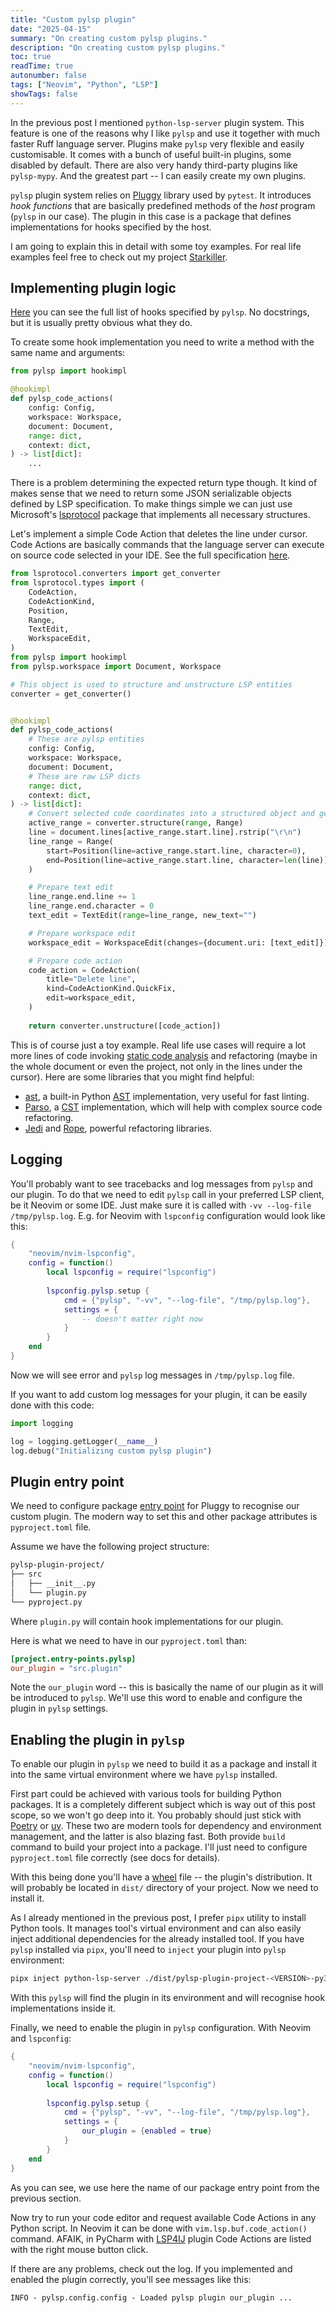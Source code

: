 ```yaml
---
title: "Custom pylsp plugin"
date: "2025-04-15"
summary: "On creating custom pylsp plugins."
description: "On creating custom pylsp plugins."
toc: true 
readTime: true
autonumber: false 
tags: ["Neovim", "Python", "LSP"]
showTags: false
---
```


In the previous post I mentioned `python-lsp-server` plugin system. This feature is one of the reasons why I like
`pylsp` and use it together with much faster Ruff language server. Plugins make `pylsp` very flexible and easily
customisable. It comes with a bunch of useful built-in plugins, some disabled by default. There are also very handy
third-party plugins like `pylsp-mypy`. And the greatest part -- I can easily create my own plugins.

`pylsp` plugin system relies on [Pluggy](https://pluggy.readthedocs.io/en/latest/) library used by `pytest`.
It introduces *hook functions* that are basically predefined methods of the *host* program (`pylsp` in our case).
The plugin in this case is a package that defines implementations for hooks specified by the host.

I am going to explain this in detail with some toy examples. For real life examples feel free to
check out my project [Starkiller](https://github.com/kompoth/starkiller).

## Implementing plugin logic

[Here](https://github.com/python-lsp/python-lsp-server/blob/04fa3e59e82e05a43759f7d3b5bea2fa7a9b539b/pylsp/hookspecs.py)
you can see the full list of hooks specified by `pylsp`. No docstrings, but it is usually pretty obvious what they do.

To create some hook implementation you need to write a method with the same name and arguments:

```python
from pylsp import hookimpl

@hookimpl
def pylsp_code_actions(
    config: Config,
    workspace: Workspace,
    document: Document,
    range: dict,
    context: dict,
) -> list[dict]:
    ...
```

There is a problem determining the expected return type though. It kind of makes sense that we need to return some JSON
serializable objects defined by LSP specification. To make things simple we can just use Microsoft's
[lsprotocol](https://github.com/microsoft/lsprotocol/tree/main/packages/python) package that implements all necessary
structures.

Let's implement a simple Code Action that deletes the line under cursor. Code Actions are basically commands that the
language server can execute on source code selected in your IDE. See the full specification
[here](https://microsoft.github.io/language-server-protocol/specifications/lsp/3.17/specification/#textDocument_codeAction).

```python
from lsprotocol.converters import get_converter
from lsprotocol.types import (
    CodeAction,
    CodeActionKind,
    Position,
    Range,
    TextEdit,
    WorkspaceEdit,
)
from pylsp import hookimpl
from pylsp.workspace import Document, Workspace

# This object is used to structure and unstructure LSP entities
converter = get_converter()


@hookimpl
def pylsp_code_actions(
    # These are pylsp entities
    config: Config,
    workspace: Workspace,
    document: Document,
    # These are raw LSP dicts
    range: dict,
    context: dict,
) -> list[dict]:
    # Convert selected code coordinates into a structured object and get first line range
    active_range = converter.structure(range, Range)
    line = document.lines[active_range.start.line].rstrip("\r\n")
    line_range = Range(
        start=Position(line=active_range.start.line, character=0),
        end=Position(line=active_range.start.line, character=len(line)),
    )

    # Prepare text edit
    line_range.end.line += 1
    line_range.end.character = 0
    text_edit = TextEdit(range=line_range, new_text="")

    # Prepare workspace edit
    workspace_edit = WorkspaceEdit(changes={document.uri: [text_edit]})

    # Prepare code action
    code_action = CodeAction(
        title="Delete line",
        kind=CodeActionKind.QuickFix,
        edit=workspace_edit,
    )
    
    return converter.unstructure([code_action])
```

This is of course just a toy example. Real life use cases will require a lot more lines of code invoking
[static code analysis](https://en.wikipedia.org/wiki/Static_program_analysis) and refactoring (maybe in the whole
document or even the project, not only in the lines under the cursor). Here are some libraries that you might find
helpful:

- [ast](https://docs.python.org/3/library/ast.html), a built-in Python
    [AST](https://en.wikipedia.org/wiki/Abstract_syntax_tree)
    implementation, very useful for fast linting.
- [Parso](https://parso.readthedocs.io), a
    [CST](https://en.wikipedia.org/wiki/Parse_tree)
    implementation, which will help with complex source code refactoring.
- [Jedi](https://jedi.readthedocs.io) and [Rope](https://github.com/python-rope/rope), powerful refactoring libraries.

## Logging

You'll probably want to see tracebacks and log messages from `pylsp` and our plugin. To do that we need to edit `pylsp`
call in your preferred LSP client, be it Neovim or some IDE. Just make sure it is called with
`-vv --log-file /tmp/pylsp.log`. E.g. for Neovim with `lspconfig` configuration would look like this:

```lua {hl_lines=[7]}
{
    "neovim/nvim-lspconfig",
    config = function()
        local lspconfig = require("lspconfig")
        
        lspconfig.pylsp.setup {
            cmd = {"pylsp", "-vv", "--log-file", "/tmp/pylsp.log"},
            settings = {
                -- doesn't matter right now
            }
        }
    end
}
```

Now we will see error and `pylsp` log messages in `/tmp/pylsp.log` file.

If you want to add custom log messages for your plugin, it can be easily done with this code:

```python
import logging

log = logging.getLogger(__name__)
log.debug("Initializing custom pylsp plugin")
```

## Plugin entry point

We need to configure package [entry point](https://packaging.python.org/en/latest/specifications/entry-points/) for
Pluggy to recognise our custom plugin. The modern way to set this and other package attributes is `pyproject.toml` file.

Assume we have the following project structure:
```bash
pylsp-plugin-project/
├── src
│   ├── __init__.py
│   └── plugin.py 
└── pyproject.py
```

Where `plugin.py` will contain hook implementations for our plugin.

Here is what we need to have in our `pyproject.toml` than:

```toml
[project.entry-points.pylsp]
our_plugin = "src.plugin"
```

Note the `our_plugin` word -- this is basically the name of our plugin as it will be introduced to `pylsp`. We'll use
this word to enable and configure the plugin in `pylsp` settings.

## Enabling the plugin in `pylsp`

To enable our plugin in `pylsp` we need to build it as a package and install it into the same virtual environment where
we have `pylsp` installed.

First part could be achieved with various tools for building Python packages. It is a completely different subject which
is way out of this post scope, so we won't go deep into it. You probably should just stick with
[Poetry](https://python-poetry.org/) or [uv](https://docs.astral.sh/uv/). These two are modern tools for dependency and
environment management, and the latter is also blazing fast. Both provide `build` command to build your project into a
package. I'll just need to configure `pyproject.toml` file correctly (see docs for details).

With this being done you'll have a [wheel](https://packaging.python.org/en/latest/discussions/package-formats/) file --
the plugin's distribution. It will probably be located in `dist/` directory of your project. Now we need to
install it.

As I already mentioned in the previous post, I prefer `pipx` utility to install Python tools. It manages tool's virtual
environment and can also easily inject additional dependencies for the already installed tool. If you have `pylsp`
installed via `pipx`, you'll need to `inject` your plugin into `pylsp` environment:

```bash
pipx inject python-lsp-server ./dist/pylsp-plugin-project-<VERSION>-py3-none-any.whl 
```

With this `pylsp` will find the plugin in its environment and will recognise hook implementations inside it.

Finally, we need to enable the plugin in `pylsp` configuration. With Neovim and `lspconfig`:

```lua {hl_lines=[9]}
{
    "neovim/nvim-lspconfig",
    config = function()
        local lspconfig = require("lspconfig")
        
        lspconfig.pylsp.setup {
            cmd = {"pylsp", "-vv", "--log-file", "/tmp/pylsp.log"},
            settings = {
                our_plugin = {enabled = true}
            }
        }
    end
}
```

As you can see, we use here the name of our package entry point from the previous section.

Now try to run your code editor and request available Code Actions in any Python script. In Neovim it can be done with
`vim.lsp.buf.code_action()` command. AFAIK, in PyCharm with [LSP4IJ](https://github.com/redhat-developer/lsp4ij) plugin
Code Actions are listed with the right mouse button click.

If there are any problems, check out the log. If you implemented and enabled the plugin correctly, you'll see messages
like this:
```plain
INFO - pylsp.config.config - Loaded pylsp plugin our_plugin ...
```
